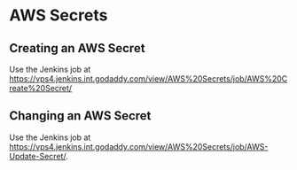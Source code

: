 # AWS Secrets
## Creating an AWS Secret
Use the Jenkins job at https://vps4.jenkins.int.godaddy.com/view/AWS%20Secrets/job/AWS%20Create%20Secret/ 

## Changing an AWS Secret
Use the Jenkins job at https://vps4.jenkins.int.godaddy.com/view/AWS%20Secrets/job/AWS-Update-Secret/.
